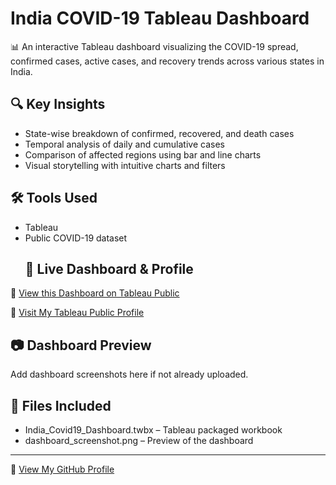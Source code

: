 # India COVID-19 Tableau Dashboard

📊 An interactive Tableau dashboard visualizing the COVID-19 spread, confirmed cases, active cases, and recovery trends across various states in India.

## 🔍 Key Insights

- State-wise breakdown of confirmed, recovered, and death cases
- Temporal analysis of daily and cumulative cases
- Comparison of affected regions using bar and line charts
- Visual storytelling with intuitive charts and filters

## 🛠 Tools Used

- Tableau
- Public COVID-19 dataset
  ## 📍 Live Dashboard & Profile

🔹 [View this Dashboard on Tableau Public](https://public.tableau.com/app/profile/banapreet.das/viz/Covid-19inIndiaDashboardAnalysis_17537794215420/Dashboard1)

🔹 [Visit My Tableau Public Profile](https://public.tableau.com/app/profile/banapreet.das/vizzes)
## 📷 Dashboard Preview

Add dashboard screenshots here if not already uploaded.

## 📁 Files Included

- India_Covid19_Dashboard.twbx – Tableau packaged workbook
- dashboard_screenshot.png – Preview of the dashboard

---

🔗 [View My GitHub Profile](https://github.com/dbanapreet)

